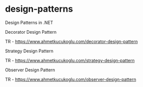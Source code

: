 # design-patterns
Design Patterns in .NET

Decorator Design Pattern

TR - https://www.ahmetkucukoglu.com/decorator-design-pattern

Strategy Design Pattern

TR - https://www.ahmetkucukoglu.com/strategy-design-pattern

Observer Design Pattern

TR - https://www.ahmetkucukoglu.com/observer-design-pattern